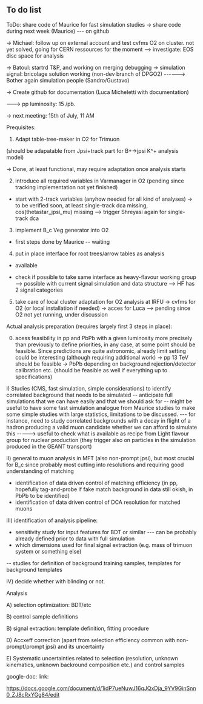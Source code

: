 ## To do list

ToDo: share code of Maurice for fast simulation studies
-> share code during next week  (Maurice)
 --- on github

-> Michael: follow up on external account and  test cvfms O2 on cluster. not yet solved, going for CERN ressources for the moment
--> investigate: EOS disc space for analysis


-> Batoul: startrd T&P, and working on merging debugging
-> simulation signal: bricolage solution working  (non-dev branch of DPGO2) 
------> Bother again simulation people (Sandro/Gustavo)
	
-> Create github for documentation (Luca Micheletti with documentation)


---> pp luminosity: 15 /pb. 

-> next meeting: 15th of July, 11 AM



Prequisites:

1) Adapt table-tree-maker in O2 for Trimuon

(should be adapatable from Jpsi+track part for B+->jpsi K^+ analysis model)

-> Done, at least functional, may require adaptation once analysis starts

2) introduce all required variables in Varmanager in O2 (pending since tracking implementation not yet finished)

- start with 2-track variables (anyhow needed for all kind of analyses)
->  to be verified soon, at least single-track dca missing, cos(thetastar_jpsi_mu) missing
--> trigger Shreyasi again for single-track dca

3) implement B_c Veg generator into O2

- first steps done by Maurice
-- waiting

4) put in place interface for root trees/arrow tables as analysis 
- available

- check if possible to take same interface as heavy-flavour working group
--> possible with current signal simulation and data structure
--> HF has 2 signal categories


5) take care of local cluster adaptation for O2 analysis at IRFU
-> cvfms for O2 (or local installation if needed)
-> acces for Luca
--> pending since O2 not yet running, under discussion

Actual analysis preparation (requires largely first 3 steps in place):

0) acess feasibility in pp and PbPb with a given luminosity more precisely than previously to define priorities, in any case, at some point should be feasible. Since predictions are quite astronomic, already limit setting could be interesting (although requiring additional work)
-> pp 13 TeV should be feasible
-> PbPb depending on background rejection/detector calibration etc. (should be feasible as well if everything up to specifications)


I) Studies (CMS, fast simulation, simple considerations) to identify correlated background that needs to be simulated
-- anticipate full simulations that we can have easily and that we should ask for
-- might be useful to have some fast simulation analogue from Maurice studies to make some simple studies with large statistics, limitations to be discussed.
--- for instance, need to study correlated backgrounds with a decay in flight of a hadron producing a valid muon candidate  whether we can afford to simulate this
-----> useful to check what is available as recipe from Light flavour group for nuclear production (they trigger also on particles in the simulation produced in the GEANT transport)


II) general to muon analysis in MFT (also non-prompt jpsi), but most crucial for B_c since probably most cutting into resolutions and requiring good understanding of matching

- identification of data driven control of matching efficiency (in pp, hopefully tag-and-probe if fake match background in data still okish, in PbPb to be identified)
- identification of data driven control of DCA resolution for matched muons

III) identification of analysis pipeline:

- sensitivity study for input features for BDT or similar
--- can be probably already defined prior to data with full simulation
- which dimensions used for final signal extraction (e.g. mass of trimuon system or something else)

-- studies for definition of background training samples, templates for background templates

IV) decide whether with blinding or not.

Analysis

A) selection optimization: BDT/etc 

B) control sample definitions

B) signal extraction: template definition, fitting procedure

D) Accxeff correction (apart from selection efficiency common with non-prompt/prompt jpsi) and its uncertainty

E) Systematic uncertainties related to selection (resolution, unknown kinematics, unknown backround composition etc.) and control samples

google-doc: link:


https://docs.google.com/document/d/1idP7ueNuwJ16qJQxDja_9YV9GinSnn0_ZJ8cRxYGg84/edit
